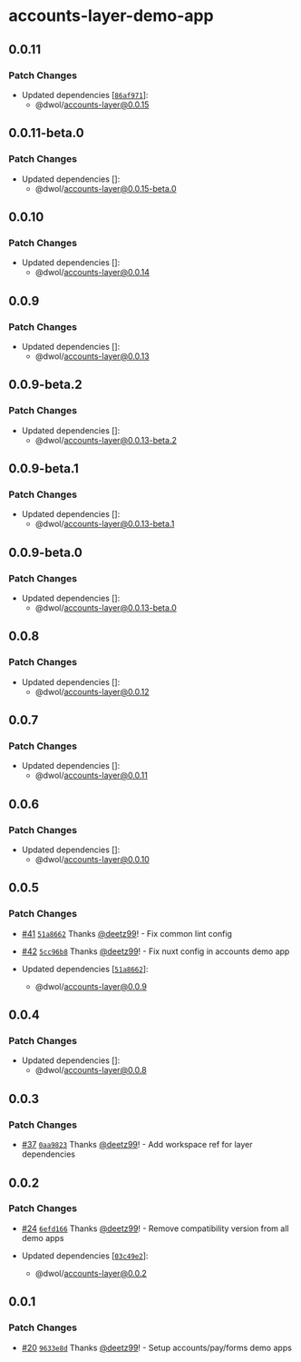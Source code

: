 # accounts-layer-demo-app

## 0.0.11

### Patch Changes

- Updated dependencies [[`86af971`](https://github.com/deetz99/nuxt-layers-monorepo/commit/86af97117b0fd4daac5426a2e01447ca21e421e7)]:
  - @dwol/accounts-layer@0.0.15

## 0.0.11-beta.0

### Patch Changes

- Updated dependencies []:
  - @dwol/accounts-layer@0.0.15-beta.0

## 0.0.10

### Patch Changes

- Updated dependencies []:
  - @dwol/accounts-layer@0.0.14

## 0.0.9

### Patch Changes

- Updated dependencies []:
  - @dwol/accounts-layer@0.0.13

## 0.0.9-beta.2

### Patch Changes

- Updated dependencies []:
  - @dwol/accounts-layer@0.0.13-beta.2

## 0.0.9-beta.1

### Patch Changes

- Updated dependencies []:
  - @dwol/accounts-layer@0.0.13-beta.1

## 0.0.9-beta.0

### Patch Changes

- Updated dependencies []:
  - @dwol/accounts-layer@0.0.13-beta.0

## 0.0.8

### Patch Changes

- Updated dependencies []:
  - @dwol/accounts-layer@0.0.12

## 0.0.7

### Patch Changes

- Updated dependencies []:
  - @dwol/accounts-layer@0.0.11

## 0.0.6

### Patch Changes

- Updated dependencies []:
  - @dwol/accounts-layer@0.0.10

## 0.0.5

### Patch Changes

- [#41](https://github.com/deetz99/nuxt-layers-monorepo/pull/41) [`51a8662`](https://github.com/deetz99/nuxt-layers-monorepo/commit/51a866279374fa834309f1d7f1cf21283325015e) Thanks [@deetz99](https://github.com/deetz99)! - Fix common lint config

- [#42](https://github.com/deetz99/nuxt-layers-monorepo/pull/42) [`5cc96b8`](https://github.com/deetz99/nuxt-layers-monorepo/commit/5cc96b8dfabb8a334b0509cf99fe0689ae63abfb) Thanks [@deetz99](https://github.com/deetz99)! - Fix nuxt config in accounts demo app

- Updated dependencies [[`51a8662`](https://github.com/deetz99/nuxt-layers-monorepo/commit/51a866279374fa834309f1d7f1cf21283325015e)]:
  - @dwol/accounts-layer@0.0.9

## 0.0.4

### Patch Changes

- Updated dependencies []:
  - @dwol/accounts-layer@0.0.8

## 0.0.3

### Patch Changes

- [#37](https://github.com/deetz99/nuxt-layers-monorepo/pull/37) [`0aa9823`](https://github.com/deetz99/nuxt-layers-monorepo/commit/0aa9823cdd3fc64dedd3f97f7c1a2430fc47a698) Thanks [@deetz99](https://github.com/deetz99)! - Add workspace ref for layer dependencies

## 0.0.2

### Patch Changes

- [#24](https://github.com/deetz99/nuxt-layers-monorepo/pull/24) [`6efd166`](https://github.com/deetz99/nuxt-layers-monorepo/commit/6efd1669538c331f992881102d4cd5385f0af808) Thanks [@deetz99](https://github.com/deetz99)! - Remove compatibility version from all demo apps

- Updated dependencies [[`03c49e2`](https://github.com/deetz99/nuxt-layers-monorepo/commit/03c49e26d8ab3dbd3b5665d1854d3e1d6e98bf5a)]:
  - @dwol/accounts-layer@0.0.2

## 0.0.1

### Patch Changes

- [#20](https://github.com/deetz99/nuxt-layers-monorepo/pull/20) [`9633e8d`](https://github.com/deetz99/nuxt-layers-monorepo/commit/9633e8dc47871a91fac42b265f00c27776f3eb9e) Thanks [@deetz99](https://github.com/deetz99)! - Setup accounts/pay/forms demo apps
